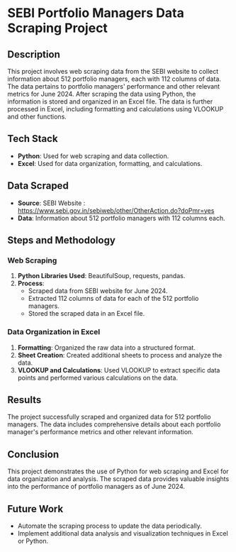 # SEBI Portfolio Managers Data Scraping Project

## Description
This project involves web scraping data from the SEBI website to collect information about 512 portfolio managers, each with 112 columns of data. The data pertains to portfolio managers' performance and other relevant metrics for June 2024. After scraping the data using Python, the information is stored and organized in an Excel file. The data is further processed in Excel, including formatting and calculations using VLOOKUP and other functions.

## Tech Stack
- **Python**: Used for web scraping and data collection.
- **Excel**: Used for data organization, formatting, and calculations.

## Data Scraped
- **Source**: SEBI Website : https://www.sebi.gov.in/sebiweb/other/OtherAction.do?doPmr=yes
- **Data**: Information about 512 portfolio managers with 112 columns each.

## Steps and Methodology

### Web Scraping
1. **Python Libraries Used**: BeautifulSoup, requests, pandas.
2. **Process**: 
   - Scraped data from SEBI website for June 2024.
   - Extracted 112 columns of data for each of the 512 portfolio managers.
   - Stored the scraped data in an Excel file.

### Data Organization in Excel
1. **Formatting**: Organized the raw data into a structured format.
2. **Sheet Creation**: Created additional sheets to process and analyze the data.
3. **VLOOKUP and Calculations**: Used VLOOKUP to extract specific data points and performed various calculations on the data.

## Results
The project successfully scraped and organized data for 512 portfolio managers. The data includes comprehensive details about each portfolio manager's performance metrics and other relevant information.

## Conclusion
This project demonstrates the use of Python for web scraping and Excel for data organization and analysis. The scraped data provides valuable insights into the performance of portfolio managers as of June 2024.

## Future Work
- Automate the scraping process to update the data periodically.
- Implement additional data analysis and visualization techniques in Excel or Python.

